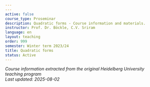 ```yaml
---
---
active: false
course_type: Proseminar
description: Quadratic forms - Course information and materials.
instructor: Prof. Dr. Böckle, C.V. Sriram
language: en
layout: teaching
order: 999
semester: Winter term 2023/24
title: Quadratic forms
status: Active
---
```



*Course information extracted from the original Heidelberg University teaching program*  
*Last updated: 2025-08-02*